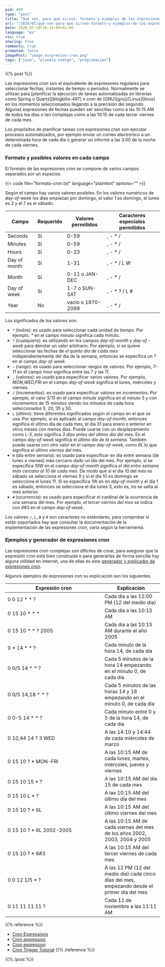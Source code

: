 ```yaml
---
pid: 499
type: "post"
title: "Qué son, para qué sirven, formato y ejemplos de las expresiones cron"
url: "/2020/07/que-son-para-que-sirven-formato-y-ejemplos-de-las-expresiones-cron/"
date: 2020-07-10T16:15:00+02:00
language: "es"
rss: true
sharing: true
comments: true
promoted: false
imagePost: "image:exrpresion-cron.png"
tags: ["java", "planeta-codigo", "programacion"]
---
```


{{% post %}}

Las expresiones _cron_ son el equivalente de expresiones regulares para seleccionar fechas, instantes de tiempo o periodos. Normalmente se utilizan para [planificar la ejecución de tareas automatizadas en librerías como Spring o Quartz][blogbitix-497] o _cron_ de [GNU][gnu]/[Linux][linux] en los momentos seleccionados llegando a la precisión del segundo. Algunas expresiones de fechas pueden ser sencillas como a las 10:15 AM de todos los días o tan complejas como a las 10:15 de cada tercer viernes de cada mes.

Los propósitos de planificar tareas con expresiones _cron_ son ejecutar procesos automatizados, por ejemplo enviar un correo electrónico a un determinada hora de cada día o generar un informe a las 3:00 de la noche de cada viernes.

### Formato y posibles valores en cada campo

El formato de las expresiones _cron_ se compone de varios campos separados por un espacios.

{{< code file="formato-cron.txt" language="plaintext" options="" >}}

Según el campo hay varios valores posibles. En los valores numéricos de _day-of-week_ los días empiezan por domingo, el valor 1 es domingo, el lunes es 2 y el 7 es el sábado.

<table class="table">
   <thead class="thead-light">
       <th>Campo</th>
       <th>Requerido</th>
       <th>Valores permitidos</th>
       <th>Caracteres especiales permitidos</th>
   </thead>
   <tbody>
       <tr>
           <td>Seconds</td>
           <td>Sí</td>
           <td>0-59</td>
           <td>, - * /</td>
       </tr>
       <tr>
           <td>Minutes</td>
           <td>Sí</td>
           <td>0-59</td>
           <td>, - * /</td>
       </tr>
       <tr>
           <td>Hours</td>
           <td>Sí</td>
           <td>0-23</td>
           <td>, - * /</td>
       </tr>
       <tr>
           <td>Day of month</td>
           <td>Sí</td>
           <td>1-31</td>
           <td>, - * / L W</td>
       </tr>
       <tr>
           <td>Month</td>
           <td>Sí</td>
           <td>0-11 o JAN-DEC</td>
           <td>, - * /</td>
       </tr>
       <tr>
           <td>Day of week</td>
           <td>Sí</td>
           <td>1-7 o SUN-SAT</td>
           <td>, - * ? / L #</td>
       </tr>
       <tr>
           <td>Year</td>
           <td>No</td>
           <td>vacío o 1970-2099</td>
           <td>, - * /</td>
       </tr>
   </tbody>
</table>

Los significados de los valores son:

* `*` (todos): es usado para seleccionar cada unidad de tiempo. Por ejemplo, _*_ en el campo minuto significa cada minuto.
* `?` (cualquiera): es utilizando en los campos _day-of-month_ y _day-of -week_ para denotar un valor arbitrario. Por ejemplo, si se quiere seleccionar las fechas de _el quinto día de cada mes_ independientemente del día de la semana, entonces se especifica un _?_ en el campo _day-of-week_.
* `–` (rango): es usado para seleccionar rangos de valores. Por ejemplo, _7-11_ en el campo _hour_ significa entre las 7 y las 11.
* `,` (valores): es usado para especificar varios valores. Por ejemplo, _MON,WED,FRI_ en el campo _day-of-week_ significa el lunes, miércoles y viernes.
* `/` (incrementos): es usado para especificar valores en incrementos. Por ejemplo, el valor _5/15_ en el campo _minute_ significa en el minuto 5 y con incrementos de 15 minutos siendo los minutos de cada hora seleccionados 5, 20, 35 y 50.
* `L` (último): tiene diferentes significados según el campo en el que se usa. Por ejemplo, si es aplicado al campo _day-of-month_, entonces significa el último día de cada mes, el día 31 para enero o anterior en otros meses con menos días. Puede usarse con un desplazamiento como _L-3_, esto significa _3 días antes del último día del mes_. En el campo _day-of-week_ significa el _último día de la semana_. También puede usarse con otro valor en el campo _day-of-week_, como _6L_ lo que significa el _último viernes_ del mes.
* `W` (día entre semana): es usado para especificar en día entre semana (de lunes a viernes) más cercano dado un día del mes. Por ejemplo, si se especifica _10W_ en el campo _day-of-month_ significa _el día entre semana más cercano al 10 de cada mes_. De modo que si el día 10 del més es sábado se selecciona el viernes 9 y si el día 10 es domingo se selecciona el lunes 11. Si se especifica 1W en en _day-of-month_ y el día 1 es sábado, entonces se selecciona el dia lunes 3, esto es, no se salta al mes anterior.
* `#` (ocurrencia): es usado para especificar el cardinal de la ocurrencia de una semana del mes. Por ejemplo, _el tercer viernes del mes_ se indica con _6#3_ en el campo _day-of-week_.

Los valores `/`, `L`, `W` y `#` son caracteres no estándares, para comprobar si están soportados hay que consultar la documentación de la implementación de las expresiones _cron_, varía según la herramienta.

### Ejemplos y generador de expresiones cron

Las expresiones _cron_ complejas son dífíciles de crear, para asegurar que la expresión cron está bien construida o para generarlas de forma sencilla hay alguna utilidad en internet, una de ellas es este [generador y explicador de expresiones cron](https://freeformatter.com/cron-expression-generator-quartz.html).

Algunos ejemplos de expresiones con su explicación son los siguientes.

<table class="table">
   <thead class="thead-light">
       <th width="300px">Expresión cron</th>
       <th>Explicación</th>
   </thead>
   <tbody>
       <tr>
           <td>0 0 12 * * ?</td>
           <td>Cada día a las 12:00 PM (12 del medio día)</td>
       </tr>
       <tr>
           <td>0 15 10 * * *</td>
           <td>Cada día a las 10:15 AM</td>
       </tr>
       <tr>
           <td>0 15 10 * * ? 2005</td>
           <td>Cada día a las 10:15 AM durante el año 2005</td>
       </tr>
       <tr>
           <td>0 * 14 * * ?</td>
           <td>Cada minuto de la hora 14, de cada día</td>
       </tr>
       <tr>
           <td>0 0/5 14 * * ?</td>
           <td>Cada 5 minutos de la hora 14 empezando en el minuto 0, de cada día</td>
       </tr>
       <tr>
           <td>0 0/5 14,18 * * ?</td>
           <td>Cada 5 minutos de las horas 14 y 18 empezando en el minuto 0, de cada día</td>
       </tr>
       <tr>
           <td>0 0-5 14 * * ?</td>
           <td>Cada minuto entre 0 y 5 de la hora 14, de cada día</td>
       </tr>
       <tr>
           <td>0 10,44 14 ? 3 WED</td>
           <td>A las 14:10 y 14:44 de cada miércoles de marzo</td>
       </tr>
       <tr>
           <td>0 15 10 ? * MON-FRI</td>
           <td>A las 10:15 AM de cada lunes, martes, miércoles, jueves y viernes</td>
       </tr>
       <tr>
           <td>0 15 10 15 * ? </td>
           <td>A las 10:15 AM del día 15 de cada mes</td>
       </tr>
       <tr>
           <td>0 15 10 L * ?</td>
           <td>A las 10:15 AM del último día del mes</td>
       </tr>
       <tr>
           <td>0 15 10 ? * 6L</td>
           <td>A las 10:15 AM del último viernes del mes</td>
       </tr>
       <tr>
           <td>0 15 10 ? * 6L 2002-2005</td>
           <td>A las 10:15 AM de cada viernes del mes de los años 2002, 2003, 2004 y 2005</td>
       </tr>
       <tr>
           <td>0 15 10 ? * 6#3</td>
           <td>A las 10:15 AM del tercer viernes de cada mes</td>
       </tr>
       <tr>
           <td>0 0 12 1/5 * ?</td>
           <td>A las 12 PM (12 del medio día) cada cinco días del mes, empezando desde el primer día del mes</td>
       </tr>
       <tr>
           <td>0 11 11 11 11 ?</td>
           <td>Cada 11 de noviembre a las 11:11 AM</td>
       </tr>
   </tbody>
</table>

{{% reference %}}
* [Cron Expressions](https://docs.oracle.com/cd/E12058_01/doc/doc.1014/e12030/cron_expressions.htm)
* [Cron expression](https://en.wikipedia.org/wiki/Cron#CRON_expression)
* [Cron expression](https://riptutorial.com/spring/example/21209/cron-expression)
* [Cron Trigger Tutorial](http://www.quartz-scheduler.org/documentation/quartz-2.3.0/tutorials/crontrigger.html)
{{% /reference %}}

{{% /post %}}
